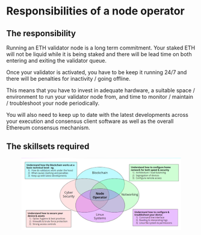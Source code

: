 # Responsibilities of a node operator

## The responsibility

Running an ETH validator node is a long term commitment. Your staked ETH will not be liquid while it is being staked and there will be lead time on both entering and exiting the validator queue.

Once your validator is activated, you have to be keep it running 24/7 and there will be penalties for inactivity / going offline.

This means that you have to invest in adequate hardware, a suitable space / environment to run your validator node from, and time to monitor / maintain / troubleshoot your node periodically.

You will also need to keep up to date with the latest developments across your execution and consensus client software as well as the overall Ethereum consensus mechanism.&#x20;

## The skillsets required

<figure><img src="../.gitbook/assets/image (36).png" alt=""><figcaption></figcaption></figure>
